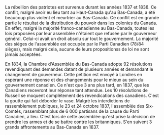La rébellion des patriotes est survenue durant les années 1837 et 1838. Ce conflit, malgré avoir eu lieu tant au Haut-Canada qu'au Bas-Canada, a été beaucoup plus violent et meurtrier au Bas-Canada. Ce conflit est en grande partie le résultat de la distribution du pouvoir dans les colonies du Canada. En effet, malgré la majorité franco-canadienne au Bas-Canada, toutes les lois proposées par leur assemblée n'étaient que refusée par le gouverneur général. Celui-ci avait un droit absolu sur tout le gouvernement. La majorité des sièges de l'assemblée est occupée par le Parti Canadien (78/84 sièges), mais malgré cela, aucune de leurs propositionss de loi ne sont jamais acceptées. 

En 1834, la Chambre d'Assemblée du Bas-Canada adopte 92 résolutions revendiquant des demandes datant de plusieurs années et demandant le changement de gouverneur. Cette pétition est envoyé à Londres en espérant une réponse et des changements pour le mieux au sein du gouvernement canadien. Ce n'est que 3 ans plus tard, en 1837, que les Canadiens recevront leur réponse tant attendue. Les 10 résolutions de Russell se moquent complétement des revendications des canadiens. C'est la goutte qui fait déborder le vase. Malgré les interdictions de rassemblement publiques, le 23 et 24 octobre 1837, l'assemblée des Six-Comtés, rassemblant plus de 6 000 partisans de la cause du Parti Canadien, a lieu. C'est lors de cette assemblée qu'est prise la décision de prendre les armes et de se battre contre les britanniques. S'en suivent 3 grands affrontements au Bas-Canada en 1837.
